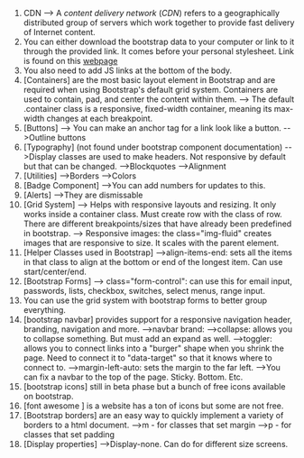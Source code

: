 1. CDN --> A _content delivery network_ (_CDN_) refers to a geographically distributed group of servers which work together to provide fast delivery of Internet content.  
2. You can either download the bootstrap data to your computer or link to it through the provided link. It comes before your personal stylesheet. Link is found on this [webpage](https://getbootstrap.com/docs/5.1/getting-started/introduction/)
3. You also need to add JS links at the bottom of the body. 
4. [Containers] are the most basic layout element in Bootstrap and are required when using Bootstrap's default grid system. Containers are used to contain, pad, and center the content within them. 
		--> The default .container class is a responsive, fixed-width container, meaning its max-width changes at each breakpoint. 
5. [Buttons]
		--> You can make an anchor tag for a link look like a button.
		-->Outline buttons 
6. [Typography] (not found under bootstrap component documentation)
		-->Display classes are used to make headers. Not responsive by default but that can be changed. 
		-->Blockquotes
		-->Alignment
7. [Utilities]
		-->Borders
		-->Colors
8. [Badge Component]
		-->You can add numbers for updates to this. 
9. [Alerts]
		-->They are dismissable
10. [Grid System] --> Helps with responsive layouts and resizing. It only works inside a container class. Must create row with the class of row. There are different breakpoints/sizes that have already been predefined in bootstrap. 
	--> Responsive images: the class="img-fluid" creates images that are responsive to size. It scales with the parent element. 
11. [Helper Classes used in Bootstrap]
	-->align-items-end: sets all the items in that class to align at the bottom or end of the longest item. Can use start/center/end. 
12. [Bootstrap Forms]
		--> class="form-control": can use this for email input, passwords, lists, checkbox, switches, select menus, range input. 
13. You can use the grid system with bootstrap forms to better group everything. 
14. [bootstrap navbar] provides support for a responsive navigation header, branding, navigation and more. 
	-->navbar brand: 
	-->collapse: allows you to collapse something. But must add an expand as well. 
	-->toggler: allows you to connect links into a "burger" shape when you shrink the page. Need to connect it to "data-target" so that it knows where to connect to. 
	-->margin-left-auto: sets the margin to the far left.
	-->You can fix a navbar to the top of the page. Sticky. Bottom. Etc.
15. [bootstrap icons] still in beta phase but a bunch of free icons available on bootstrap.
16. [font awesome ] is a website has a ton of icons but some are not free.
17. [Bootstrap borders] are an easy way to quickly implement a variety of borders to a html document. 
		-->m -  for classes that set margin
		-->p - for classes that set padding
18. [Display properties]
	-->Display-none. Can do for different size screens. 